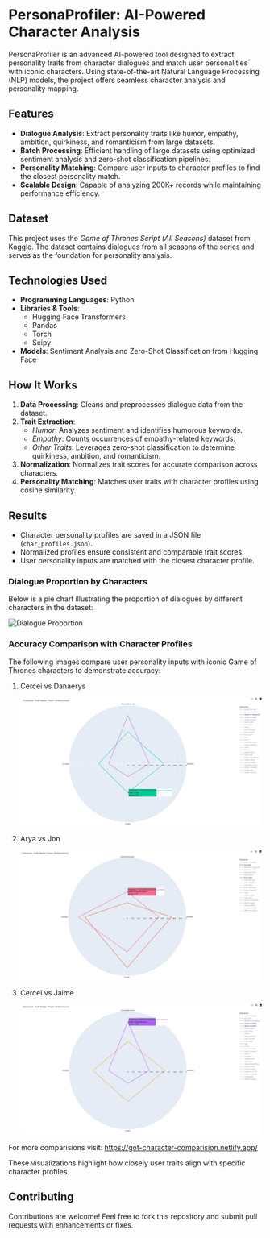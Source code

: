 # PersonaProfiler: AI-Powered Character Analysis

PersonaProfiler is an advanced AI-powered tool designed to extract personality traits from character dialogues and match user personalities with iconic characters. Using state-of-the-art Natural Language Processing (NLP) models, the project offers seamless character analysis and personality mapping.

## Features
- **Dialogue Analysis**: Extract personality traits like humor, empathy, ambition, quirkiness, and romanticism from large datasets.
- **Batch Processing**: Efficient handling of large datasets using optimized sentiment analysis and zero-shot classification pipelines.
- **Personality Matching**: Compare user inputs to character profiles to find the closest personality match.
- **Scalable Design**: Capable of analyzing 200K+ records while maintaining performance efficiency.

## Dataset
This project uses the *Game of Thrones Script (All Seasons)* dataset from Kaggle. The dataset contains dialogues from all seasons of the series and serves as the foundation for personality analysis.

## Technologies Used
- **Programming Languages**: Python
- **Libraries & Tools**:
  - Hugging Face Transformers
  - Pandas
  - Torch
  - Scipy
- **Models**: Sentiment Analysis and Zero-Shot Classification from Hugging Face

## How It Works
1. **Data Processing**: Cleans and preprocesses dialogue data from the dataset.
2. **Trait Extraction**:
   - *Humor*: Analyzes sentiment and identifies humorous keywords.
   - *Empathy*: Counts occurrences of empathy-related keywords.
   - *Other Traits*: Leverages zero-shot classification to determine quirkiness, ambition, and romanticism.
3. **Normalization**: Normalizes trait scores for accurate comparison across characters.
4. **Personality Matching**: Matches user traits with character profiles using cosine similarity.

## Results

- Character personality profiles are saved in a JSON file (`char_profiles.json`).
- Normalized profiles ensure consistent and comparable trait scores.
- User personality inputs are matched with the closest character profile.


### Dialogue Proportion by Characters
Below is a pie chart illustrating the proportion of dialogues by different characters in the dataset:

![Dialogue Proportion](results/got_pie_dialogue_count.png)


### Accuracy Comparison with Character Profiles
The following images compare user personality inputs with iconic Game of Thrones characters to demonstrate accuracy:

1. Cercei vs Danaerys
   
     ![Cercie vs Danaerys](got_personality_app/results/charts/got_radar_cercie_danaerys.jpg)

3. Arya vs Jon
   
     ![Arya vs Jon](got_personality_app/results/charts/got_radar_arya_jon.jpg)

4. Cercei vs Jaime

    ![Cercie vs Jaime](got_personality_app/results/charts/got_radar_cercie_jaime.jpg)

For more comparisions visit: https://got-character-comparision.netlify.app/

These visualizations highlight how closely user traits align with specific character profiles.

## Contributing
Contributions are welcome! Feel free to fork this repository and submit pull requests with enhancements or fixes.

